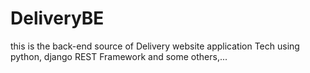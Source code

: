 # DeliveryBE
this is the back-end source of Delivery website application
Tech using python, django REST Framework and some others,...

